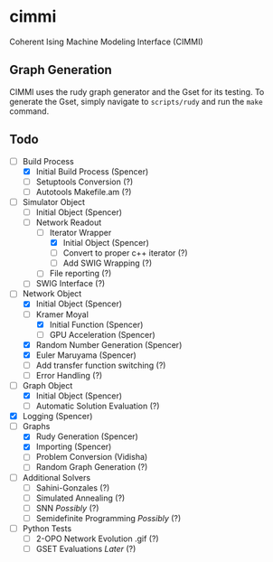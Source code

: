 # cimmi
Coherent Ising Machine Modeling Interface (CIMMI)

## Graph Generation

CIMMI uses the rudy graph generator and the Gset for its testing. To generate the Gset, simply navigate to `scripts/rudy` and run the `make` command.

## Todo

- [ ] Build Process
    - [X] Initial Build Process (Spencer)
    - [ ] Setuptools Conversion (?)
    - [ ] Autotools Makefile.am (?)
- [ ] Simulator Object
    - [ ] Initial Object (Spencer)
    - [ ] Network Readout
        - [ ] Iterator Wrapper
            - [X] Initial Object (Spencer)
            - [ ] Convert to proper c++ iterator (?)
            - [ ] Add SWIG Wrapping (?)
        - [ ] File reporting (?)
    - [ ] SWIG Interface (?)
- [ ] Network Object
    - [X] Initial Object (Spencer)
    - [ ] Kramer Moyal
        - [X] Initial Function (Spencer)
        - [ ] GPU Acceleration (Spencer)
    - [X] Random Number Generation (Spencer)
    - [X] Euler Maruyama (Spencer)
    - [ ] Add transfer function switching (?) 
    - [ ] Error Handling (?)
- [ ] Graph Object 
    - [X] Initial Object (Spencer)
    - [ ] Automatic Solution Evaluation (?)
- [X] Logging (Spencer)
- [ ] Graphs 
    - [X] Rudy Generation (Spencer)
    - [X] Importing (Spencer)
    - [ ] Problem Conversion (Vidisha)
    - [ ] Random Graph Generation (?)
- [ ] Additional Solvers
    - [ ] Sahini-Gonzales (?)
    - [ ] Simulated Annealing (?)
    - [ ] SNN *Possibly* (?)
    - [ ] Semidefinite Programming *Possibly* (?)
- [ ] Python Tests
    - [ ] 2-OPO Network Evolution .gif (?)
    - [ ] GSET Evaluations *Later* (?)